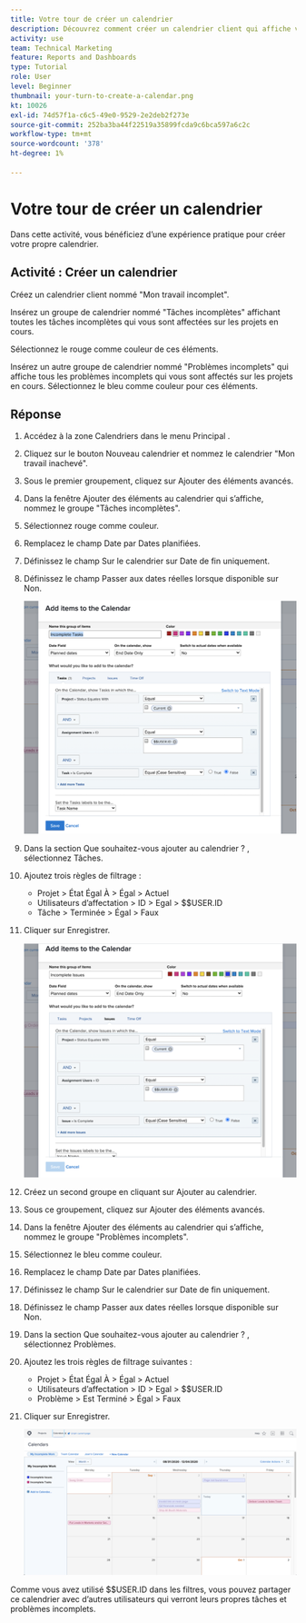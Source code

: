 ```yaml
---
title: Votre tour de créer un calendrier
description: Découvrez comment créer un calendrier client qui affiche vos tâches et problèmes incomplets.
activity: use
team: Technical Marketing
feature: Reports and Dashboards
type: Tutorial
role: User
level: Beginner
thumbnail: your-turn-to-create-a-calendar.png
kt: 10026
exl-id: 74d57f1a-c6c5-49e0-9529-2e2deb2f273e
source-git-commit: 252ba3ba44f22519a35899fcda9c6bca597a6c2c
workflow-type: tm+mt
source-wordcount: '378'
ht-degree: 1%

---
```


# Votre tour de créer un calendrier

Dans cette activité, vous bénéficiez d’une expérience pratique pour créer votre propre calendrier.

## Activité : Créer un calendrier

Créez un calendrier client nommé &quot;Mon travail incomplet&quot;.

Insérez un groupe de calendrier nommé &quot;Tâches incomplètes&quot; affichant toutes les tâches incomplètes qui vous sont affectées sur les projets en cours.

Sélectionnez le rouge comme couleur de ces éléments.

Insérez un autre groupe de calendrier nommé &quot;Problèmes incomplets&quot; qui affiche tous les problèmes incomplets qui vous sont affectés sur les projets en cours. Sélectionnez le bleu comme couleur pour ces éléments.

## Réponse

1. Accédez à la zone Calendriers dans le menu Principal .
1. Cliquez sur le bouton Nouveau calendrier et nommez le calendrier &quot;Mon travail inachevé&quot;.
1. Sous le premier groupement, cliquez sur Ajouter des éléments avancés.
1. Dans la fenêtre Ajouter des éléments au calendrier qui s’affiche, nommez le groupe &quot;Tâches incomplètes&quot;.
1. Sélectionnez rouge comme couleur.
1. Remplacez le champ Date par Dates planifiées.
1. Définissez le champ Sur le calendrier sur Date de fin uniquement.
1. Définissez le champ Passer aux dates réelles lorsque disponible sur Non.

   ![Image de l’écran d’ajout d’éléments à un calendrier](assets/calendar-activity-1.png)

1. Dans la section Que souhaitez-vous ajouter au calendrier ? , sélectionnez Tâches.
1. Ajoutez trois règles de filtrage :

   * Projet > État Égal À > Égal > Actuel
   * Utilisateurs d’affectation > ID > Egal > $$USER.ID
   * Tâche > Terminée > Égal > Faux

1. Cliquer sur Enregistrer.

   ![Image de l’écran d’ajout d’éléments à un calendrier](assets/calendar-activity-2.png)

1. Créez un second groupe en cliquant sur Ajouter au calendrier.
1. Sous ce groupement, cliquez sur Ajouter des éléments avancés.
1. Dans la fenêtre Ajouter des éléments au calendrier qui s’affiche, nommez le groupe &quot;Problèmes incomplets&quot;.
1. Sélectionnez le bleu comme couleur.
1. Remplacez le champ Date par Dates planifiées.
1. Définissez le champ Sur le calendrier sur Date de fin uniquement.
1. Définissez le champ Passer aux dates réelles lorsque disponible sur Non.
1. Dans la section Que souhaitez-vous ajouter au calendrier ? , sélectionnez Problèmes.
1. Ajoutez les trois règles de filtrage suivantes :

   * Projet > État Égal À > Égal > Actuel
   * Utilisateurs d’affectation > ID > Egal > $$USER.ID
   * Problème > Est Terminé > Égal > Faux

1. Cliquer sur Enregistrer.

   ![Image de l’écran d’ajout d’éléments à un calendrier](assets/calendar-activity-3.png)

Comme vous avez utilisé $$USER.ID dans les filtres, vous pouvez partager ce calendrier avec d’autres utilisateurs qui verront leurs propres tâches et problèmes incomplets.
